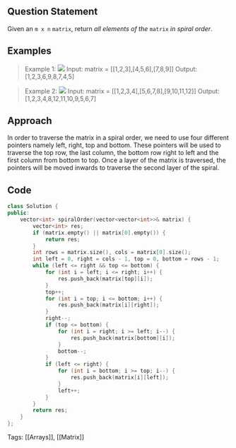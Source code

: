 ## Question Statement
Given an `m x n` `matrix`, return _all elements of the_ `matrix` _in spiral order_.
## Examples
>Example 1:
>![](https://assets.leetcode.com/uploads/2020/11/13/spiral1.jpg)
>Input: matrix = \[[1,2,3],[4,5,6],[7,8,9]]
>Output: [1,2,3,6,9,8,7,4,5]

>Example 2:
>![](https://assets.leetcode.com/uploads/2020/11/13/spiral.jpg)
>Input: matrix = \[[1,2,3,4],[5,6,7,8],[9,10,11,12]]
>Output: [1,2,3,4,8,12,11,10,9,5,6,7]
## Approach
In order to traverse the matrix in a spiral order, we need to use four different pointers namely left, right, top and bottom. These pointers will be used to traverse the top row, the last column, the bottom row right to left and the first column from bottom to top. Once a layer of the matrix is traversed, the pointers will be moved inwards to traverse the second layer of the spiral.
## Code
```cpp
class Solution {
public:
    vector<int> spiralOrder(vector<vector<int>>& matrix) {
        vector<int> res;
        if (matrix.empty() || matrix[0].empty()) {
            return res;
        }
        int rows = matrix.size(), cols = matrix[0].size();
        int left = 0, right = cols - 1, top = 0, bottom = rows - 1;
        while (left <= right && top <= bottom) {
            for (int i = left; i <= right; i++) {
                res.push_back(matrix[top][i]);
            }
            top++;
            for (int i = top; i <= bottom; i++) {
                res.push_back(matrix[i][right]);
            }
            right--;
            if (top <= bottom) {
                for (int i = right; i >= left; i--) {
                    res.push_back(matrix[bottom][i]);
                }
                bottom--;
            }
            if (left <= right) {
                for (int i = bottom; i >= top; i--) {
                    res.push_back(matrix[i][left]);
                }
                left++;
            }
        }
        return res;
    }
};
```
Tags: [[Arrays]], [[Matrix]]